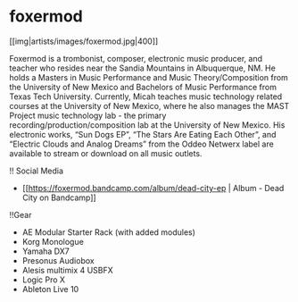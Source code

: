 # foxermod

[[img|artists/images/foxermod.jpg|400]]

Foxermod is a trombonist, composer, electronic music producer, and teacher who resides near the Sandia Mountains in Albuquerque, NM. He holds a Masters in Music Performance and Music Theory/Composition from the University of New Mexico and Bachelors of Music Performance from Texas Tech University. Currently, Micah teaches music technology related courses at the University of New Mexico, where he also manages the MAST Project music technology lab - the primary recording/production/composition lab at the University of New Mexico. His electronic works, “Sun Dogs EP”, “The Stars Are Eating Each Other”, and “Electric Clouds and Analog Dreams” from the Oddeo Netwerx label are available to stream or download on all music outlets. 

!! Social Media
* [[https://foxermod.bandcamp.com/album/dead-city-ep | Album - Dead City on Bandcamp]]


!!Gear

* AE Modular Starter Rack (with added modules)
* Korg Monologue
* Yamaha DX7
* Presonus Audiobox 
* Alesis multimix 4 USBFX
* Logic Pro X
* Ableton Live 10
